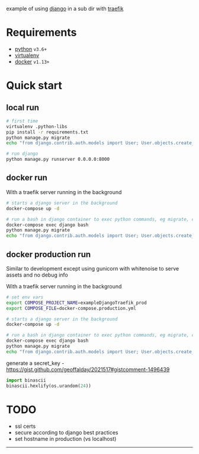 example of using [django] in a sub dir with [traefik]

# Requirements

- [python] `v3.6+`
- [virtualenv]
- [docker] `v1.13+`

# Quick start

## local run

```bash
# first time
virtualenv .python-libs
pip install -r requirements.txt
python manage.py migrate
echo "from django.contrib.auth.models import User; User.objects.create_superuser('admin', 'admin@admin.com', 'admin')" | python manage.py shell

# run django
python manage.py runserver 0.0.0.0:8000

```

## docker run

With a traefik server running in the background

```bash
# starts a django server in the background
docker-compose up -d

# run a bash in django container to exec python commands, eg migrate, create admin user
docker-compose exec django bash
python manage.py migrate
echo "from django.contrib.auth.models import User; User.objects.create_superuser('admin', 'admin@admin.com', 'admin')" | python manage.py shell

```

## docker production run

Similar to development except using gunicorn with whitenoise to serve assets and no debug info

With a traefik server running in the background

```bash
# set env vars
export COMPOSE_PROJECT_NAME=exampleDjangoTraefik_prod
export COMPOSE_FILE=docker-compose.production.yml

# starts a django server in the background
docker-compose up -d

# run a bash in django container to exec python commands, eg migrate, create admin user
docker-compose exec django bash
python manage.py migrate
echo "from django.contrib.auth.models import User; User.objects.create_superuser('admin', 'admin@admin.com', 'admin')" | python manage.py shell

```

generate a secret_key - https://gist.github.com/geoffalday/2021517#gistcomment-1496439
```python
import binascii
binascii.hexlify(os.urandom(24))

```

# TODO

- ssl certs
- secure according to django best practices
- set hostname in production (vs localhost)

---

[python]: https://www.python.org/
[virtualenv]: https://virtualenv.pypa.io/
[docker]: https://www.docker.com/
[traefik]: https://traefik.io/
[django]: https://www.djangoproject.com/
